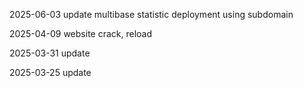 2025-06-03 update multibase statistic deployment using subdomain 

2025-04-09 website crack, reload

2025-03-31 update

2025-03-25 update
